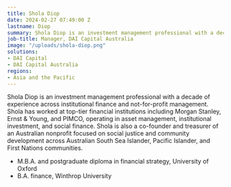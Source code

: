 ```yaml
---
title: Shola Diop
date: 2024-02-27 07:49:00 Z
lastname: Diop
summary: Shola Diop is an investment management professional with a decade of experience across institutional finance and not-for-profit management.
job-title: Manager, DAI Capital Australia
image: "/uploads/shola-diop.png"
solutions:
- DAI Capital
- DAI Capital Australia
regions:
- Asia and the Pacific
---
```


Shola Diop is an investment management professional with a decade of experience across institutional finance and not-for-profit management. Shola has worked at top-tier financial institutions including Morgan Stanley, Ernst & Young, and PIMCO, operating in asset management, institutional investment, and social finance. Shola is also a co-founder and treasurer of an Australian nonprofit focused on social justice and community development across Australian South Sea Islander, Pacific Islander, and First Nations communities. 

* M.B.A. and postgraduate diploma in financial strategy, University of Oxford
* B.A. finance, Winthrop University 
